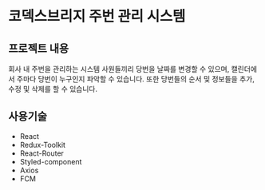 # 코덱스브리지 주번 관리 시스템
## 프로젝트 내용
회사 내 주번을 관리하는 시스템 
사원들끼리 당번을 날짜를 변경할 수 있으며, 캘린더에서 주마다 당번이 누구인지 파악할 수 있습니다. 
또한 당번들의 순서 및 정보들을 추가, 수정 및 삭제를 할 수 있습니다.
## 사용기술
+ React
+ Redux-Toolkit
+ React-Router
+ Styled-component
+ Axios
+ FCM